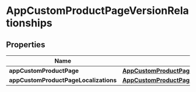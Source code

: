 

# AppCustomProductPageVersionRelationships


## Properties

| Name | Type | Description | Notes |
|------------ | ------------- | ------------- | -------------|
|**appCustomProductPage** | [**AppCustomProductPageVersionRelationshipsAppCustomProductPage**](AppCustomProductPageVersionRelationshipsAppCustomProductPage.md) |  |  [optional] |
|**appCustomProductPageLocalizations** | [**AppCustomProductPageVersionRelationshipsAppCustomProductPageLocalizations**](AppCustomProductPageVersionRelationshipsAppCustomProductPageLocalizations.md) |  |  [optional] |



